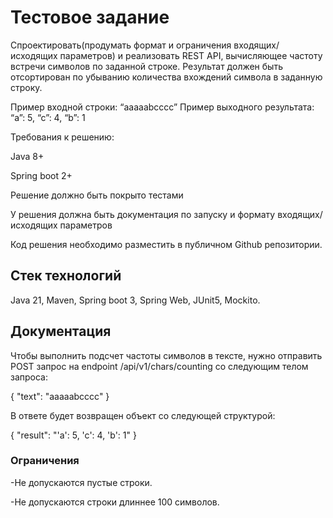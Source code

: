 # Тестовое задание

Спроектировать(продумать формат и ограничения входящих/исходящих параметров) и реализовать REST API, вычисляющее частоту встречи символов по заданной строке. Результат должен быть отсортирован по убыванию количества вхождений символа в заданную строку.

Пример входной строки: “aaaaabcccc”
Пример выходного результата: “a”: 5, “c”: 4, “b”: 1

Требования к решению:

Java 8+

Spring boot 2+

Решение должно быть покрыто тестами

У решения должна быть документация по запуску и формату входящих/исходящих параметров

Код решения необходимо разместить в публичном Github репозитории.





## Стек технологий
Java 21, Maven, Spring boot 3, Spring Web, JUnit5, Mockito.


## Документация
Чтобы выполнить подсчет частоты символов в тексте, нужно отправить POST запрос на endpoint /api/v1/chars/counting со следующим телом запроса:

{
  "text": "aaaaabcccc" 
}

В ответе будет возвращен объект со следующей структурой:

{
  "result": "'a': 5, 'c': 4, 'b': 1"
}

### Ограничения
-Не допускаются пустые строки.

-Не допускаются строки длиннее 100 символов.
